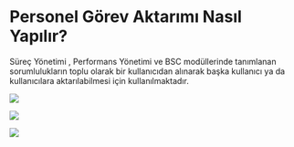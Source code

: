 # Personel Görev Aktarımı Nasıl Yapılır?

Süreç Yönetimi , Performans Yönetimi ve BSC modüllerinde tanımlanan sorumlulukların toplu olarak bir kullanıcıdan alınarak başka kullanıcı ya da kullanıcılara aktarılabilmesi için kullanılmaktadır.

![](https://docsbimser.blob.core.windows.net/imagecontainer/auto-upload23a2fa96-0814-42ec-8928-a43cf00d81bb)

![](https://docsbimser.blob.core.windows.net/imagecontainer/auto-upload68e1ef99-196e-44d8-b981-9260b7a659f0)

![](https://docsbimser.blob.core.windows.net/imagecontainer/auto-upload0be8039a-4258-42a8-a6f3-88d86dc84fcb)